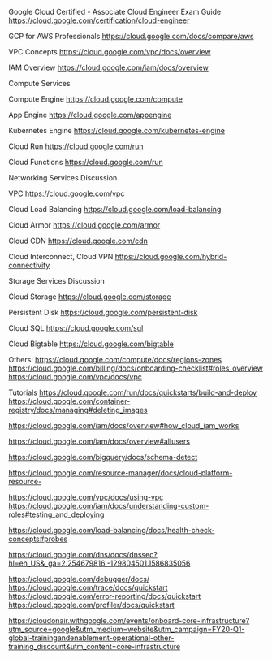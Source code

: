 Google Cloud Certified - Associate Cloud Engineer Exam Guide
https://cloud.google.com/certification/cloud-engineer 

GCP for AWS Professionals
https://cloud.google.com/docs/compare/aws 

VPC Concepts
https://cloud.google.com/vpc/docs/overview 

IAM Overview
https://cloud.google.com/iam/docs/overview 


Compute Services

Compute Engine
https://cloud.google.com/compute 

App Engine
https://cloud.google.com/appengine 

Kubernetes Engine
https://cloud.google.com/kubernetes-engine 

Cloud Run
https://cloud.google.com/run

Cloud Functions
https://cloud.google.com/run

Networking Services Discussion

VPC
https://cloud.google.com/vpc 

Cloud Load Balancing
https://cloud.google.com/load-balancing 

Cloud Armor
https://cloud.google.com/armor 

Cloud CDN
https://cloud.google.com/cdn

Cloud Interconnect, Cloud VPN 
https://cloud.google.com/hybrid-connectivity 

Storage Services Discussion

Cloud Storage
https://cloud.google.com/storage 

Persistent Disk
https://cloud.google.com/persistent-disk 

Cloud SQL
https://cloud.google.com/sql 

Cloud Bigtable
https://cloud.google.com/bigtable 

Others:
https://cloud.google.com/compute/docs/regions-zones
https://cloud.google.com/billing/docs/onboarding-checklist#roles_overview
https://cloud.google.com/vpc/docs/vpc

Tutorials
https://cloud.google.com/run/docs/quickstarts/build-and-deploy
https://cloud.google.com/container-registry/docs/managing#deleting_images

https://cloud.google.com/iam/docs/overview#how_cloud_iam_works 

 https://cloud.google.com/iam/docs/overview#allusers

 https://cloud.google.com/bigquery/docs/schema-detect

 https://cloud.google.com/resource-manager/docs/cloud-platform-resource-
 
 https://cloud.google.com/vpc/docs/using-vpc
 https://cloud.google.com/iam/docs/understanding-custom-roles#testing_and_deploying

 https://cloud.google.com/load-balancing/docs/health-check-concepts#probes

 https://cloud.google.com/dns/docs/dnssec?hl=en_US&_ga=2.254679816.-129804501.1586835056

 https://cloud.google.com/debugger/docs/
 https://cloud.google.com/trace/docs/quickstart
 https://cloud.google.com/error-reporting/docs/quickstart
 https://cloud.google.com/profiler/docs/quickstart

 https://cloudonair.withgoogle.com/events/onboard-core-infrastructure?utm_source=google&utm_medium=website&utm_campaign=FY20-Q1-global-trainingandenablement-operational-other-training_discount&utm_content=core-infrastructure

 